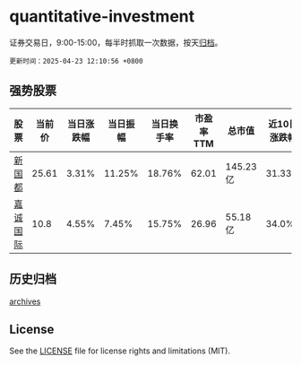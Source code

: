# quantitative-investment

证券交易日，9:00-15:00，每半时抓取一次数据，按天[归档](archives)。

`更新时间：2025-04-23 12:10:56 +0800`

## 强势股票

|股票|当前价|当日涨跌幅|当日振幅|当日换手率|市盈率TTM|总市值|近10日涨跌幅|
|----|----|----|----|----|----|----|----|
|[新国都](https://xueqiu.com/S/SZ300130)|25.61|3.31%|11.25%|18.76%|62.01|145.23亿|31.33%|
|[嘉诚国际](https://xueqiu.com/S/SH603535)|10.8|4.55%|7.45%|15.75%|26.96|55.18亿|34.0%|

## 历史归档

[archives](archives)

## License

See the [LICENSE](LICENSE) file for license rights and limitations (MIT).